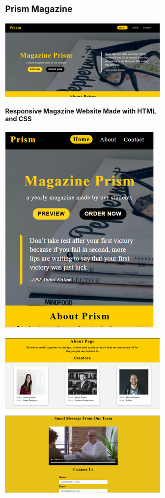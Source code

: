 # Prism Magazine

![Home](ss/Home.PNG)
----

## Responsive Magazine Website Made with HTML and CSS
 
![Mobile](ss/Mobile.PNG)
----

![About](ss/About.PNG)
----

![Contact](ss/Contact.PNG)